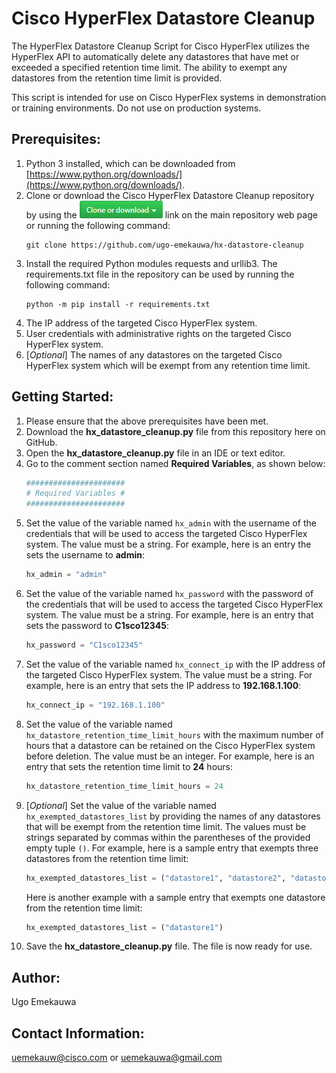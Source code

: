 # Cisco HyperFlex Datastore Cleanup

The HyperFlex Datastore Cleanup Script for Cisco HyperFlex utilizes the HyperFlex API to automatically delete any datastores that have met or exceeded a specified retention time limit. The ability to exempt any datastores from the retention time limit is provided.

This script is intended for use on Cisco HyperFlex systems in demonstration or training environments. Do not use on production systems.

## Prerequisites:
1. Python 3 installed, which can be downloaded from [https://www.python.org/downloads/](https://www.python.org/downloads/).
2. Clone or download the Cisco HyperFlex Datastore Cleanup repository by using the ![Gitub Clone or download](./assets/Github_Clone_or_download_link_button.png "Github Clone or download") link on the main repository web page or running the following command:
    ```
    git clone https://github.com/ugo-emekauwa/hx-datastore-cleanup
    ```
3. Install the required Python modules requests and urllib3. The requirements.txt file in the repository can be used by running the following command:
    ```
    python -m pip install -r requirements.txt
    ```
4. The IP address of the targeted Cisco HyperFlex system.
5. User credentials with administrative rights on the targeted Cisco HyperFlex system.
6. [_Optional_] The names of any datastores on the targeted Cisco HyperFlex system which will be exempt from any retention time limit.


## Getting Started:
1. Please ensure that the above prerequisites have been met.
2. Download the **hx_datastore_cleanup.py** file from this repository here on GitHub.
3. Open the **hx_datastore_cleanup.py** file in an IDE or text editor.
4. Go to the comment section named **Required Variables**, as shown below:
    ```python
    ######################
    # Required Variables #
    ######################
    ```
5. Set the value of the variable named `hx_admin` with the username of the credentials that will be used to access the targeted Cisco HyperFlex system. The value must be a string. For example, here is an entry the sets the username to **admin**:
    ```python
    hx_admin = "admin"
    ```
6. Set the value of the variable named `hx_password` with the password of the credentials that will be used to access the targeted Cisco HyperFlex system. The value must be a string. For example, here is an entry that sets the password to **C1sco12345**:
    ```python
    hx_password = "C1sco12345"
    ```
7. Set the value of the variable named `hx_connect_ip` with the IP address of the targeted Cisco HyperFlex system. The value must be a string. For example, here is an entry that sets the IP address to **192.168.1.100**:
    ```python
    hx_connect_ip = "192.168.1.100"
    ```
8. Set the value of the variable named `hx_datastore_retention_time_limit_hours` with the maximum number of hours that a datastore can be retained on the Cisco HyperFlex system before deletion. The value must be an integer. For example, here is an entry that sets the retention time limit to **24** hours:
    ```python
    hx_datastore_retention_time_limit_hours = 24
    ```
9. [_Optional_] Set the value of the variable named `hx_exempted_datastores_list` by providing the names of any datastores that will be exempt from the retention time limit. The values must be strings separated by commas within the parentheses of the provided empty tuple `()`. For example, here is a sample entry that exempts three datastores from the retention time limit:
    ```python
    hx_exempted_datastores_list = ("datastore1", "datastore2", "datastore3")
    ```
    Here is another example with a sample entry that exempts one datastore from the retention time limit: 
    ```python
    hx_exempted_datastores_list = ("datastore1")
    ```
10. Save the **hx_datastore_cleanup.py** file. The file is now ready for use.


## Author:
Ugo Emekauwa

## Contact Information:
uemekauw@cisco.com or uemekauwa@gmail.com
